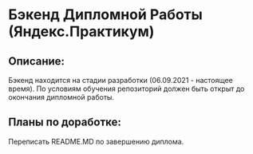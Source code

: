 # Бэкенд Дипломной Работы (Яндекс.Практикум)

## **Описание:**

Бэкенд находится на стадии разработки (06.09.2021 - настоящее время). По условиям обучения репозиторий должен быть открыт до окончания дипломной работы.

## **Планы по доработке:**

Переписать README.MD по завершению диплома.
